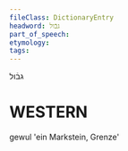 ```yaml
---
fileClass: DictionaryEntry
headword: גבֿול
part_of_speech: 
etymology: 
tags: 
---
```

גבֿול

WESTERN
========

gewul 'ein Markstein, Grenze'